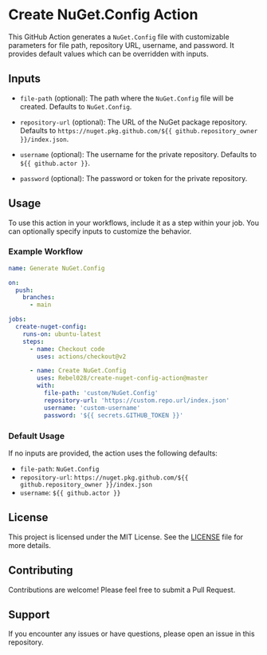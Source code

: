 # Create NuGet.Config Action

This GitHub Action generates a `NuGet.Config` file with customizable parameters for file path, repository URL, username, and password. It provides default values which can be overridden with inputs.

## Inputs

- `file-path` (optional): The path where the `NuGet.Config` file will be created. Defaults to `NuGet.Config`.

- `repository-url` (optional): The URL of the NuGet package repository. Defaults to `https://nuget.pkg.github.com/${{ github.repository_owner }}/index.json`.

- `username` (optional): The username for the private repository. Defaults to `${{ github.actor }}`.

- `password` (optional): The password or token for the private repository. 

## Usage

To use this action in your workflows, include it as a step within your job. You can optionally specify inputs to customize the behavior.

### Example Workflow

```yaml
name: Generate NuGet.Config

on:
  push:
    branches:
      - main

jobs:
  create-nuget-config:
    runs-on: ubuntu-latest
    steps:
      - name: Checkout code
        uses: actions/checkout@v2

      - name: Create NuGet.Config
        uses: Rebel028/create-nuget-config-action@master
        with:
          file-path: 'custom/NuGet.Config'
          repository-url: 'https://custom.repo.url/index.json'
          username: 'custom-username'
          password: '${{ secrets.GITHUB_TOKEN }}'
```

### Default Usage

If no inputs are provided, the action uses the following defaults:

- `file-path`: `NuGet.Config`
- `repository-url`: `https://nuget.pkg.github.com/${{ github.repository_owner }}/index.json`
- `username`: `${{ github.actor }}`

## License

This project is licensed under the MIT License. See the [LICENSE](LICENSE) file for more details.

## Contributing

Contributions are welcome! Please feel free to submit a Pull Request.

## Support

If you encounter any issues or have questions, please open an issue in this repository.